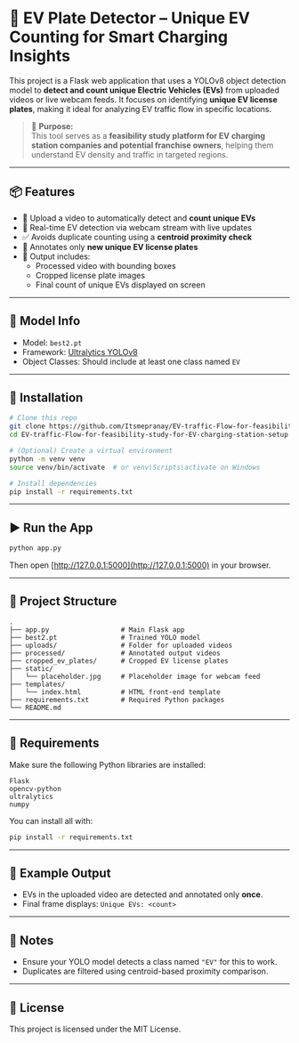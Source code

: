 # 🔋 EV Plate Detector – Unique EV Counting for Smart Charging Insights

This project is a Flask web application that uses a YOLOv8 object detection model to **detect and count unique Electric Vehicles (EVs)** from uploaded videos or live webcam feeds. It focuses on identifying **unique EV license plates**, making it ideal for analyzing EV traffic flow in specific locations.

> 🎯 **Purpose:**  
> This tool serves as a **feasibility study platform for EV charging station companies and potential franchise owners**, helping them understand EV density and traffic in targeted regions.

---

## 📦 Features

- 🎥 Upload a video to automatically detect and **count unique EVs**  
- 📡 Real-time EV detection via webcam stream with live updates  
- ✅ Avoids duplicate counting using a **centroid proximity check**
- 🧠 Annotates only **new unique EV license plates**
- 💾 Output includes:
  - Processed video with bounding boxes
  - Cropped license plate images
  - Final count of unique EVs displayed on screen  

---

## 🧠 Model Info

- Model: `best2.pt`  
- Framework: [Ultralytics YOLOv8](https://docs.ultralytics.com/)  
- Object Classes: Should include at least one class named `EV`

---

## 🚀 Installation

```bash
# Clone this repo
git clone https://github.com/Itsmepranay/EV-traffic-Flow-for-feasibility-study-for-EV-charging-station-setup.git
cd EV-traffic-Flow-for-feasibility-study-for-EV-charging-station-setup

# (Optional) Create a virtual environment
python -m venv venv
source venv/bin/activate  # or venv\Scripts\activate on Windows

# Install dependencies
pip install -r requirements.txt
```

---

## ▶️ Run the App

```bash
python app.py
```

Then open [http://127.0.0.1:5000](http://127.0.0.1:5000) in your browser.

---

## 📂 Project Structure

```
.
├── app.py                  # Main Flask app
├── best2.pt                # Trained YOLO model
├── uploads/                # Folder for uploaded videos
├── processed/              # Annotated output videos
├── cropped_ev_plates/      # Cropped EV license plates
├── static/
│   └── placeholder.jpg     # Placeholder image for webcam feed
├── templates/
│   └── index.html          # HTML front-end template
├── requirements.txt        # Required Python packages
└── README.md
```

---

## 📝 Requirements

Make sure the following Python libraries are installed:

```
Flask
opencv-python
ultralytics
numpy
```

You can install all with:

```bash
pip install -r requirements.txt
```

---

## 🧪 Example Output

- EVs in the uploaded video are detected and annotated only **once**.
- Final frame displays: `Unique EVs: <count>`

---

## 📌 Notes

- Ensure your YOLO model detects a class named `"EV"` for this to work.
- Duplicates are filtered using centroid-based proximity comparison.

---

## 📃 License

This project is licensed under the MIT License.
